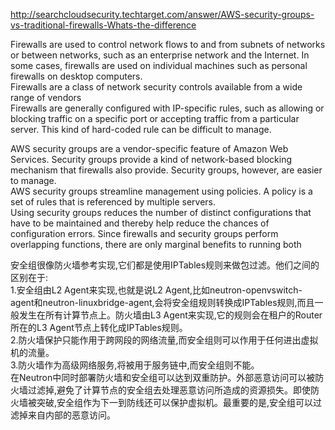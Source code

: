 http://searchcloudsecurity.techtarget.com/answer/AWS-security-groups-vs-traditional-firewalls-Whats-the-difference

Firewalls are used to control network flows to and from subnets of networks or between networks, such as an enterprise network and the Internet. In some cases, firewalls are used on individual machines such as personal firewalls on desktop computers.  
Firewalls are a class of network security controls available from a wide range of vendors  
Firewalls are generally configured with IP-specific rules, such as allowing or blocking traffic on a specific port or accepting traffic from a particular server. This kind of hard-coded rule can be difficult to manage.   

AWS security groups are a vendor-specific feature of Amazon Web Services. Security groups provide a kind of network-based blocking mechanism that firewalls also provide. Security groups, however, are easier to manage.  
AWS security groups streamline management using policies. A policy is a set of rules that is referenced by multiple servers.  
Using security groups reduces the number of distinct configurations that have to be maintained and thereby help reduce the chances of configuration errors. Since firewalls and security groups perform overlapping functions, there are only marginal benefits to running both

安全组很像防火墙参考实现,它们都是使用IPTables规则来做包过滤。他们之间的区别在于:  
1.安全组由L2 Agent来实现,也就是说L2   Agent,比如neutron-openvswitch-agent和neutron-linuxbridge-agent,会将安全组规则转换成IPTables规则,而且一般发生在所有计算节点上。防火墙由L3 Agent来实现,它的规则会在租户的Router所在的L3 Agent节点上转化成IPTables规则。  
2.防火墙保护只能作用于跨网段的网络流量,而安全组则可以作用于任何进出虚拟机的流量。  
3.防火墙作为高级网络服务,将被用于服务链中,而安全组则不能。  
在Neutron中同时部署防火墙和安全组可以达到双重防护。外部恶意访问可以被防火墙过滤掉,避免了计算节点的安全组去处理恶意访问所造成的资源损失。即使防火墙被突破,安全组作为下一到防线还可以保护虚拟机。最重要的是,安全组可以过滤掉来自内部的恶意访问。  
